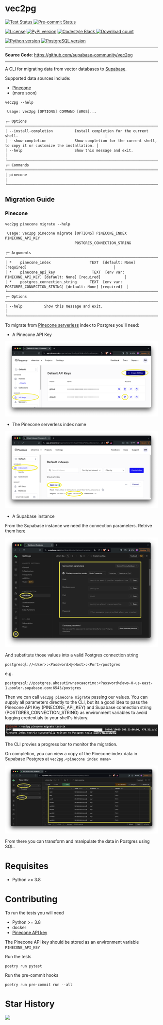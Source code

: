 # vec2pg


<p>
    <a href="https://github.com/supabase-community/vec2pg/actions">
        <img src="https://github.com/supabase-community/vec2pg/workflows/tests/badge.svg" alt="Test Status" height="18">
    </a>
    <a href="https://github.com/supabase-community/vec2pg/actions">
        <img src="https://github.com/supabase-community/vec2pg/workflows/pre-commit/badge.svg" alt="Pre-commit Status" height="18">
    </a>
</p>
<p>
    <a href="https://github.com/supabase-community/vec2pg/blob/master/LICENSE"><img src="https://img.shields.io/pypi/l/markdown-subtemplate.svg" alt="License" height="18"></a>
    <a href="https://badge.fury.io/py/alembic_utils"><img src="https://badge.fury.io/py/vec2pg.svg" alt="PyPI version" height="18"></a>
    <a href="https://github.com/psf/black">
      <img src="https://img.shields.io/badge/code%20style-black-000000.svg" alt="Codestyle Black" height="18">
    </a>
    <a href="https://pypi.org/project/vec2pg/"><img src="https://img.shields.io/pypi/dm/vec2pg.svg" alt="Download count" height="18"></a>
</p>
<p>
    <a href="https://www.python.org/downloads/"><img src="https://img.shields.io/badge/python-3.8+-blue.svg" alt="Python version" height="18"></a>
    <a href=""><img src="https://img.shields.io/badge/postgresql-14+-blue.svg" alt="PostgreSQL version" height="18"></a>
</p>

---

**Source Code**: <a href="https://github.com/supabase-community/vec2pg" target="_blank">https://github.com/supabase-community/vec2pg</a>

---

A CLI for migrating data from vector databases to [Supabase](https://supabase.com).

Supported data sources include:
- [Pinecone](https://docs.pinecone.io/home)
- (more soon)


```
vec2pg --help
```

```                                                                                                                                           
 Usage: vec2pg [OPTIONS] COMMAND [ARGS]...                                                                               
                                                                                                                         
╭─ Options ──────────────────────────────────────────────────────────────────────────────────────────────────────╮
│ --install-completion          Install completion for the current shell.                                        │
│ --show-completion             Show completion for the current shell, to copy it or customize the installation. │
│ --help                        Show this message and exit.                                                      │
╰────────────────────────────────────────────────────────────────────────────────────────────────────────────────╯
╭─ Commands ─────────────────────────────────────────────────────────────────────────────────────────────────────╮
│ pinecone                                                                                                       │
╰────────────────────────────────────────────────────────────────────────────────────────────────────────────────╯
```

## Migration Guide

### Pinecone

```
vec2pg pinecone migrate --help
```

```
 Usage: vec2pg pinecone migrate [OPTIONS] PINECONE_INDEX PINECONE_API_KEY                                                                      
                                POSTGRES_CONNECTION_STRING                                                                                    
                                                                                                                                              
╭─ Arguments ──────────────────────────────────────────────────────────────────────────────────────────────────╮
│ *    pinecone_index                  TEXT  [default: None] [required]                                        │
│ *    pinecone_api_key                 TEXT  [env var: PINECONE_API_KEY] [default: None] [required]           │
│ *    postgres_connection_string      TEXT  [env var: POSTGRES_CONNECTION_STRING] [default: None] [required]  │
╰──────────────────────────────────────────────────────────────────────────────────────────────────────────────╯
╭─ Options ────────────────────────────────────────────────────────────────────────────────────────────────────╮
│ --help          Show this message and exit.                                                                  │
╰──────────────────────────────────────────────────────────────────────────────────────────────────────────────╯
```



To migrate from [Pinecone serverless](https://www.pinecone.io/blog/serverless/) index to Postgres you'll need:  

- A Pinecone API Key

![pinecone api key](/assets/pinecone_api_key.png)

- The Pinecone serverless index name

![pinecone serverless index name](/assets/pinecone_index_name.png)

- A Supabase instance

From the Supabase instance we need the connection parameters. Retrive them [here](https://supabase.com/dashboard/project/_/settings/database)

![supabsae connection parameters](/assets/supabase_connection_params.png)

And substitute those values into a valid Postgres connection string
```
postgresql://<User>:<Password>@<Host>:<Port>/postgres
```
e.g.
```
postgresql://postgres.ahqsutirwnsocaaorimo:<Password>@aws-0-us-east-1.pooler.supabase.com:6543/postgres
```

Then we can call `vec2pg pinecone migrate` passing our values. You can supply all parameters directly to the CLI, but its a good idea to pass the Pinecone API Key (PINECONE_API_KEY) and Supabase connection string (POSTGRES_CONNECTION_STRING) as environment variables to avoid logging credentials to your shell's history.

![sample output](/assets/pinecone_to_supabase_output.png)

The CLI provies a progress bar to monitor the migration.

On completion, you can view a copy of the Pinecone index data in Supabase Postgres at `vec2pg.<pinecone index name>`

![view results](/assets/view_results.png)

From there you can transform and manipulate the data in Postgres using SQL.


# Requisites
- Python >= 3.8

# Contributing

To run the tests you will need
- Python >= 3.8
- docker
- [Pinecone API key](https://docs.pinecone.io/guides/get-started/authentication#find-your-pinecone-api-key)

The Pinecone API key should be stored as an environment variable `PINECONE_API_KEY`

Run the tests
```
poetry run pytest
```

Run the pre-commit hooks
```
poetry run pre-commit run --all
```

# Star History

![](https://starchart.cc/supabase-community/vec2pg.svg)
